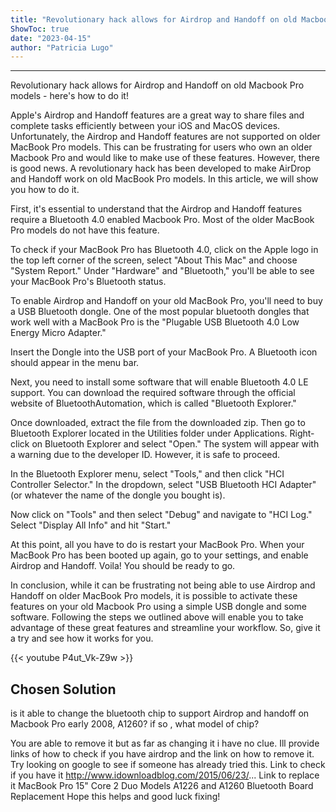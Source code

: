 ```yaml
---
title: "Revolutionary hack allows for Airdrop and Handoff on old Macbook Pro models - here's how to do it!"
ShowToc: true 
date: "2023-04-15"
author: "Patricia Lugo"
---
```

*****
Revolutionary hack allows for Airdrop and Handoff on old Macbook Pro models - here's how to do it!

Apple's Airdrop and Handoff features are a great way to share files and complete tasks efficiently between your iOS and MacOS devices. Unfortunately, the Airdrop and Handoff features are not supported on older MacBook Pro models. This can be frustrating for users who own an older Macbook Pro and would like to make use of these features. However, there is good news. A revolutionary hack has been developed to make AirDrop and Handoff work on old MacBook Pro models. In this article, we will show you how to do it.

First, it's essential to understand that the Airdrop and Handoff features require a Bluetooth 4.0 enabled Macbook Pro. Most of the older MacBook Pro models do not have this feature.

To check if your MacBook Pro has Bluetooth 4.0, click on the Apple logo in the top left corner of the screen, select "About This Mac" and choose "System Report." Under "Hardware" and "Bluetooth," you'll be able to see your MacBook Pro's Bluetooth status.

To enable Airdrop and Handoff on your old MacBook Pro, you'll need to buy a USB Bluetooth dongle. One of the most popular bluetooth dongles that work well with a MacBook Pro is the "Plugable USB Bluetooth 4.0 Low Energy Micro Adapter."

Insert the Dongle into the USB port of your MacBook Pro. A Bluetooth icon should appear in the menu bar.

Next, you need to install some software that will enable Bluetooth 4.0 LE support. You can download the required software through the official website of BluetoothAutomation, which is called "Bluetooth Explorer."

Once downloaded, extract the file from the downloaded zip. Then go to Bluetooth Explorer located in the Utilities folder under Applications. Right-click on Bluetooth Explorer and select "Open." The system will appear with a warning due to the developer ID. However, it is safe to proceed.

In the Bluetooth Explorer menu, select "Tools," and then click "HCI Controller Selector." In the dropdown, select "USB Bluetooth HCI Adapter" (or whatever the name of the dongle you bought is).

Now click on "Tools" and then select "Debug" and navigate to "HCI Log." Select "Display All Info" and hit "Start."

At this point, all you have to do is restart your MacBook Pro. When your MacBook Pro has been booted up again, go to your settings, and enable Airdrop and Handoff. Voila! You should be ready to go.

In conclusion, while it can be frustrating not being able to use Airdrop and Handoff on older MacBook Pro models, it is possible to activate these features on your old Macbook Pro using a simple USB dongle and some software. Following the steps we outlined above will enable you to take advantage of these great features and streamline your workflow. So, give it a try and see how it works for you.

{{< youtube P4ut_Vk-Z9w >}} 



## Chosen Solution
 is it able to change the bluetooth chip to support Airdrop and handoff on Macbook Pro early 2008, A1260? if so , what model of chip?

 You are able to remove it but as far as changing it i have no clue. Ill provide links of how to check if you have airdrop and the link on how to remove it. Try looking on google to see if someone has already tried this.
Link to check if you have it
http://www.idownloadblog.com/2015/06/23/...
Link to replace it
MacBook Pro 15" Core 2 Duo Models A1226 and A1260 Bluetooth Board Replacement
Hope this helps and good luck fixing!




